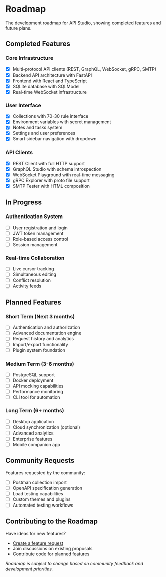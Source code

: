 # Roadmap

The development roadmap for API Studio, showing completed features and future plans.

## Completed Features

### Core Infrastructure
- [x] Multi-protocol API clients (REST, GraphQL, WebSocket, gRPC, SMTP)
- [x] Backend API architecture with FastAPI
- [x] Frontend with React and TypeScript
- [x] SQLite database with SQLModel
- [x] Real-time WebSocket infrastructure

### User Interface
- [x] Collections with 70-30 rule interface
- [x] Environment variables with secret management
- [x] Notes and tasks system
- [x] Settings and user preferences
- [x] Smart sidebar navigation with dropdown

### API Clients
- [x] REST Client with full HTTP support
- [x] GraphQL Studio with schema introspection
- [x] WebSocket Playground with real-time messaging
- [x] gRPC Explorer with proto file support
- [x] SMTP Tester with HTML composition

## In Progress

### Authentication System
- [ ] User registration and login
- [ ] JWT token management
- [ ] Role-based access control
- [ ] Session management

### Real-time Collaboration
- [ ] Live cursor tracking
- [ ] Simultaneous editing
- [ ] Conflict resolution
- [ ] Activity feeds

## Planned Features

### Short Term (Next 3 months)
- [ ] Authentication and authorization
- [ ] Advanced documentation engine
- [ ] Request history and analytics
- [ ] Import/export functionality
- [ ] Plugin system foundation

### Medium Term (3-6 months)
- [ ] PostgreSQL support
- [ ] Docker deployment
- [ ] API mocking capabilities
- [ ] Performance monitoring
- [ ] CLI tool for automation

### Long Term (6+ months)
- [ ] Desktop application
- [ ] Cloud synchronization (optional)
- [ ] Advanced analytics
- [ ] Enterprise features
- [ ] Mobile companion app

## Community Requests

Features requested by the community:
- [ ] Postman collection import
- [ ] OpenAPI specification generation
- [ ] Load testing capabilities
- [ ] Custom themes and plugins
- [ ] Automated testing workflows

## Contributing to the Roadmap

Have ideas for new features? 
- [Create a feature request](https://github.com/Lusan-sapkota/Api-Studio/issues/new)
- Join discussions on existing proposals
- Contribute code for planned features

*Roadmap is subject to change based on community feedback and development priorities.*